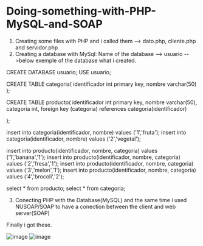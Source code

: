 # Doing-something-with-PHP-MySQL-and-SOAP
1) Creating some files with PHP and i called them --> dato.php, cliente.php and servidor.php  
2) Creating a database with MySql: Name of the database --> usuario -->below exemple of the database what i created.

CREATE DATABASE usuario;
USE usuario;

CREATE TABLE categoria(
	identificador int primary key,
    nombre varchar(50)
);

CREATE TABLE producto(
	identificador int primary key,
    nombre varchar(50),
    categoria int,
    foreign key (categoria) references categoria(identificador)

);

insert into categoria(identificador, nombre) values ('1','fruta');
insert into categoria(identificador, nombre) values ('2','vegetal');

insert into producto(identificador, nombre, categoria) values ('1','banana','1');
insert into producto(identificador, nombre, categoria) values ('2','fresa','1');
insert into producto(identificador, nombre, categoria) values ('3','melon','1');
insert into producto(identificador, nombre, categoria) values ('4','brocoli','2');

select * from producto;
select * from categoria;

3) Conecting PHP with the Database(MySQL) and the same time i used NUSOAP/SOAP to have a conection between the client and web server(SOAP)

Finally i got these.

![image](https://user-images.githubusercontent.com/63936186/187541475-3dabb8de-63d9-4c83-8900-e4f4b078e9b1.png)
![image](https://user-images.githubusercontent.com/63936186/187541565-036225d5-d139-4373-a3ee-156776f696e2.png)



